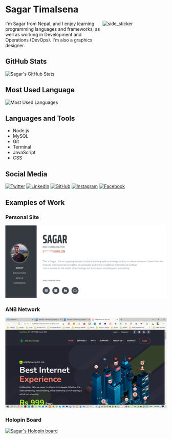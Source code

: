 # Sagar Timalsena

<img align="right" width=200px height=200px alt="side_sticker" src="https://media.giphy.com/media/TEnXkcsHrP4YedChhA/giphy.gif" />

I'm Sagar from Nepal, and I enjoy learning programming languages and frameworks, as well as working in Development and Operations (DevOps). I'm also a graphics designer.

## GitHub Stats

![Sagar's GitHub Stats](https://github-readme-stats.vercel.app/api?username=Sagar-Timalsena&show_icons=true&locale=en&layout=compact&theme=chartreuse-white)

## Most Used Language

![Most Used Languages](https://github-readme-stats.vercel.app/api/top-langs?username=Sagar-Timalsena&show_icons=true&locale=en&layout=compact&theme=chartreuse-white)

## Languages and Tools

- Node.js
- MySQL
- Git
- Terminal
- JavaScript
- CSS

## Social Media

[![Twitter](https://img.shields.io/twitter/follow/sagarr679?style=social)](https://twitter.com/sagarr679)
[![LinkedIn](https://img.shields.io/badge/-LinkedIn-blue?style=flat-square&logo=linkedin&logoColor=white)](https://www.linkedin.com/in/saagarr/)
[![GitHub](https://img.shields.io/github/followers/Sagar-Timalsena?label=follow&style=social)](https://github.com/Sagar-Timalsena)
[![Instagram](https://img.shields.io/badge/-Instagram-E4405F?style=flat-square&logo=instagram&logoColor=white)](https://www.instagram.com/______.sagar.____/)
[![Facebook](https://img.shields.io/badge/-Facebook-blue?style=flat-square&logo=facebook&logoColor=white)](https://www.facebook.com/saagarjr7/)

## Examples of Work

### Personal Site

![Personal Site](https://github.com/Sagar-Timalsena/Sagar-Timalsena/blob/main/personal%20Website.PNG)

### ANB Network

![ANB/Bagmati Network](https://github.com/Sagar-Timalsena/Sagar-Timalsena/blob/main/ANB.png)

### Holopin Board

[![Sagar's Holopin board](https://holopin.io/api/user/board?user=sagar34)](https://holopin.io/@sagar34)

